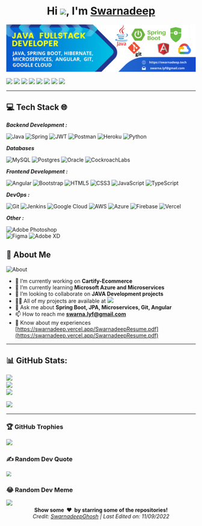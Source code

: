 <h1 align="center">Hi <img src="https://raw.githubusercontent.com/MartinHeinz/MartinHeinz/master/wave.gif" width="30">, I'm <a href=https://swarnadeep.vercel.app/>Swarnadeep</a></h1>

<!--<h3 align="center"> 🌐 Full Stack JAVA Developer 🧑‍💻</h3>-->

![Cover](cover.png)

[<img height="25" src="https://img.shields.io/badge/linkedin-blue.svg?&style=for-the-badge&logo=linkedin&logoColor=white" />][LinkedIn]
[<img height="25" src="https://img.shields.io/badge/GitHub-100000?style=for-the-badge&logo=github&logoColor=white" />][Github]
[<img height="25" src="https://img.shields.io/badge/-Hackerrank-2EC866?style=for-the-badge&logo=HackerRank&logoColor=white" />][Hackerrank]
[<img height="25" src="https://img.shields.io/badge/GeeksforGeeks-298D46?style=for-the-badge&logo=geeksforgeeks&logoColor=white" />][GeekforGeeks]
[<img height="25" src="https://img.shields.io/badge/-LeetCode-FFA116?style=for-the-badge&logo=LeetCode&logoColor=black" />][Leetcode]
[<img height="25" src="https://img.shields.io/badge/dev.to-0A0A0A?style=for-the-badge&logo=devdotto&logoColor=white" />][Dev.to]
[<img height="25" src="https://img.shields.io/badge/Gmail-D14836?style=for-the-badge&logo=gmail&logoColor=white" />][Gmail]
<img height="25" src="https://komarev.com/ghpvc/?username=SwarnadeepGhosh&color=blueviolet" />



___
## 💻 Tech Stack 🌐 

***Backend Development :***

![Java](https://img.shields.io/badge/java-%23ED8B00.svg?style=for-the-badge&logo=java&logoColor=white) 
![Spring](https://img.shields.io/badge/spring-%236DB33F.svg?style=for-the-badge&logo=spring&logoColor=white) 
![JWT](https://img.shields.io/badge/JWT-black?style=for-the-badge&logo=JSON%20web%20tokens) 
![Postman](https://img.shields.io/badge/Postman-FF6C37?style=for-the-badge&logo=postman&logoColor=white) 
![Heroku](https://img.shields.io/badge/heroku-%23430098.svg?style=for-the-badge&logo=heroku&logoColor=white) 
![Python](https://img.shields.io/badge/python-3670A0?style=for-the-badge&logo=python&logoColor=ffdd54) 

***Databases***

![MySQL](https://img.shields.io/badge/mysql-%2300f.svg?style=for-the-badge&logo=mysql&logoColor=white) 
![Postgres](https://img.shields.io/badge/postgres-%23316192.svg?style=for-the-badge&logo=postgresql&logoColor=white) 
![Oracle](https://img.shields.io/badge/Oracle-F80000?style=for-the-badge&logo=oracle&logoColor=white)
![CockroachLabs](https://img.shields.io/badge/Cockroach%20Labs-6933FF?style=for-the-badge&logo=Cockroach%20Labs&logoColor=white) 

***Frontend Development :***

![Angular](https://img.shields.io/badge/angular-%23DD0031.svg?style=for-the-badge&logo=angular&logoColor=white) 
![Bootstrap](https://img.shields.io/badge/bootstrap-%23563D7C.svg?style=for-the-badge&logo=bootstrap&logoColor=white) 
![HTML5](https://img.shields.io/badge/html5-%23E34F26.svg?style=for-the-badge&logo=html5&logoColor=white) 
![CSS3](https://img.shields.io/badge/css3-%231572B6.svg?style=for-the-badge&logo=css3&logoColor=white) 
![JavaScript](https://img.shields.io/badge/javascript-%23323330.svg?style=for-the-badge&logo=javascript&logoColor=%23F7DF1E) 
![TypeScript](https://img.shields.io/badge/typescript-%23007ACC.svg?style=for-the-badge&logo=typescript&logoColor=white) 

***DevOps :***

![Git](https://img.shields.io/badge/GIT-E44C30?style=for-the-badge&logo=git&logoColor=white)
![Jenkins](https://img.shields.io/badge/jenkins-%232C5263.svg?style=for-the-badge&logo=jenkins&logoColor=white) 
![Google Cloud](https://img.shields.io/badge/Google%20Cloud-%234285F4.svg?style=for-the-badge&logo=google-cloud&logoColor=white) 
![AWS](https://img.shields.io/badge/AWS-%23FF9900.svg?style=for-the-badge&logo=amazon-aws&logoColor=white) 
![Azure](https://img.shields.io/badge/azure-%230072C6.svg?style=for-the-badge&logo=azure-devops&logoColor=white) 
![Firebase](https://img.shields.io/badge/firebase-%23039BE5.svg?style=for-the-badge&logo=firebase) 
![Vercel](https://img.shields.io/badge/vercel-%23000000.svg?style=for-the-badge&logo=vercel&logoColor=white) 

***Other :***

![Adobe Photoshop](https://img.shields.io/badge/adobephotoshop-%2331A8FF.svg?style=for-the-badge&logo=adobephotoshop&logoColor=white) 	
![Figma](https://img.shields.io/badge/figma-%23F24E1E.svg?style=for-the-badge&logo=figma&logoColor=white) 
![Adobe XD](https://img.shields.io/badge/Adobe%20XD-470137?style=for-the-badge&logo=Adobe%20XD&logoColor=#FF61F6) 



## 💫 About Me

![About](https://github-profile-summary-cards.vercel.app/api/cards/profile-details?username=SwarnadeepGhosh&theme=vue)

- 🔭 I’m currently working on **Cartify-Ecommerce**
- 🌱 I’m currently learning **Microsoft Azure and Microservices**
- 👯 I’m looking to collaborate on **JAVA Development projects**
- 👨‍💻 All of my projects are available at [<img height="23" src="https://img.shields.io/badge/Portfolio-%23000000.svg?style=for-the-badge&logo=firefox&logoColor=#FF7139" />][Portfolio]
- 💬 Ask me about **Spring Boot, JPA, Microservices, Git, Angular**
- 📫 How to reach me **swarna.lyf@gmail.com**
- 📄 Know about my experiences [https://swarnadeep.vercel.app/SwarnadeepResume.pdf](https://swarnadeep.vercel.app/SwarnadeepResume.pdf)



---

## 📊 GitHub Stats:
![](https://github-readme-stats.vercel.app/api?username=SwarnadeepGhosh&theme=chartreuse-dark&hide_border=false&include_all_commits=true&count_private=true)<br/>
![](https://github-readme-streak-stats.herokuapp.com/?user=SwarnadeepGhosh&theme=chartreuse-dark&hide_border=false)<br/>
![](https://github-readme-stats.vercel.app/api/top-langs/?username=SwarnadeepGhosh&theme=chartreuse-dark&hide_border=false&include_all_commits=true&count_private=true&layout=compact)

![](https://activity-graph.herokuapp.com/graph?username=SwarnadeepGhosh&theme=minimal)

---

### 🏆 GitHub Trophies

![](https://github-profile-trophy.vercel.app/?username=SwarnadeepGhosh&theme=juicyfresh&no-frame=false&no-bg=false&margin-w=4)



### ✍️ Random Dev Quote
<img src="https://quotes-github-readme.vercel.app/api?type=horizontal&theme=tokyonight" style="zoom: 80%;" />

### 😂 Random Dev Meme
<img src="https://random-memer.herokuapp.com/" width="312px"/>


<!-- Constants -->
[Twitter]: https://twitter.com/swarnadeep_97
[Portfolio]: https://swarnadeep.vercel.app/
[gmail]: mailto:swarna.lyf@gmail.com
[Linkedin]: https://www.linkedin.com/in/swarnadeepghosh/
[Medium]: https://medium.com/@Swarnadeep
[Facebook]: https://www.facebook.com/swarnadeep.ghosh.10
[Hackerrank]: https://www.hackerrank.com/swarna_lyf
[Github]: https://github.com/SwarnadeepGhosh
[Leetcode]: https://leetcode.com/SwarnadeepGhosh
[GeekforGeeks]: https://auth.geeksforgeeks.org/user/swarnadeepghosh
[Dev.to]: https://dev.to/swarnadeepghosh





<div align="center">
<b>Show some &nbsp;❤️&nbsp; by starring some of the repositories!</b><br>
 <i>Credit: <a href="https://github.com/SwarnadeepGhosh">SwarnadeepGhosh</a> | Last Edited on: 11/09/2022</i>
 </div>

